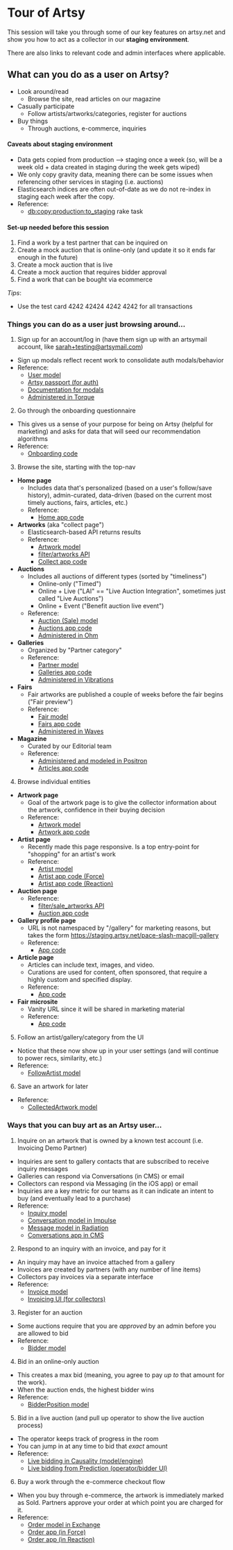# Tour of Artsy

This session will take you through some of our key features on artsy.net and show you how to act as a collector in our **staging environment**.

There are also links to relevant code and admin interfaces where applicable.

## What can you do as a user on Artsy?
- Look around/read
  - Browse the site, read articles on our magazine
- Casually participate
  - Follow artists/artworks/categories, register for auctions
- Buy things
  - Through auctions, e-commerce, inquiries

#### Caveats about staging environment
- Data gets copied from production —> staging once a week (so, will be a week old + data created in staging during the week gets wiped)
- We only copy gravity data, meaning there can be some issues when referencing other services in staging (i.e. auctions)
- Elasticsearch indices are often out-of-date as we do not re-index in staging each week after the copy.
- Reference:
  - [db:copy:production:to_staging](https://github.com/artsy/gravity/blob/master/lib/tasks/db_copy.rake#L33-L53) rake task

#### Set-up needed before this session
1. Find a work by a test partner that can be inquired on
2. Create a mock auction that is online-only (and update it so it ends far enough in the future)
3. Create a mock auction that is live
4. Create a mock auction that requires bidder approval
5. Find a work that can be bought via ecommerce

_Tips_:
  - Use the test card 4242 42424 4242 4242 for all transactions

### Things you can do as a user just browsing around...
1. Sign up for an account/log in (have them sign up with an artsymail account, like sarah+testing@artsymail.com)
  - Sign up modals reflect recent work to consolidate auth modals/behavior
  - Reference:
    - [User model](https://github.com/artsy/gravity/blob/master/app/models/domain/user.rb)
    - [Artsy passport (for auth)](https://github.com/artsy/artsy-passport)
    - [Documentation for modals](https://github.com/artsy/reaction/blob/master/docs/authentication.md)
    - [Administered in Torque](https://admin-staging.artsy.net/users)

2. Go through the onboarding questionnaire
  - This gives us a sense of your purpose for being on Artsy (helpful for marketing) and asks for data that will seed our recommendation algorithms
  - Reference:
    - [Onboarding code](https://github.com/artsy/reaction/tree/master/src/Components/Onboarding)

3. Browse the site, starting with the top-nav
  - **Home page**
    - Includes data that's personalized (based on a user's follow/save history), admin-curated, data-driven (based on the current most timely auctions, fairs, articles, etc.)
    - Reference:
      - [Home app code](https://github.com/artsy/force/tree/master/src/desktop/apps/home)
  - **Artworks** (aka "collect page")
    - Elasticsearch-based API returns results
    - Reference:
      - [Artwork model](https://github.com/artsy/gravity/blob/master/app/models/domain/artwork.rb)
      - [filter/artworks API](https://github.com/artsy/gravity/blob/master/app/api/v1/filter_endpoint.rb)
      - [Collect app code](https://github.com/artsy/force/tree/master/src/desktop/apps/collect2)
  - **Auctions**
    - Includes all auctions of different types (sorted by "timeliness")
      - Online-only ("Timed")
      - Online + Live ("LAI" == "Live Auction Integration", sometimes just called "Live Auctions")
      - Online + Event ("Benefit auction live event")
    - Reference:
      - [Auction (Sale) model](https://github.com/artsy/gravity/blob/master/app/models/domain/sale.rb)
      - [Auctions app code](https://github.com/artsy/force/tree/master/src/desktop/apps/auctions)
      - [Administered in Ohm](http://auctions-staging.artsy.net/)
  - **Galleries**
    - Organized by "Partner category"
    - Reference:
      - [Partner model](https://github.com/artsy/gravity/blob/master/app/models/domain/partner.rb)
      - [Galleries app code](https://github.com/artsy/force/tree/master/src/desktop/apps/galleries_institutions)
      - [Administered in Vibrations](https://admin-partners-staging.artsy.net/)
  - **Fairs**
    - Fair artworks are published a couple of weeks before the fair begins ("Fair preview")
    - Reference:
      - [Fair model](https://github.com/artsy/gravity/blob/master/app/models/domain/fair.rb)
      - [Fairs app code](https://github.com/artsy/force/tree/master/src/desktop/apps/fairs)
      - [Administered in Waves](https://admin-fairs-staging.artsy.net/)
  - **Magazine**
    - Curated by our Editorial team
    - Reference:
      - [Administered and modeled in Positron](https://github.com/artsy/positron)
      - [Articles app code](https://github.com/artsy/force/tree/master/src/desktop/apps/articles)

4. Browse individual entities
  - **Artwork page**
    - Goal of the artwork page is to give the collector information about the artwork, confidence in their buying decision
    - Reference:
      - [Artwork model](https://github.com/artsy/gravity/blob/master/app/models/domain/artwork.rb)
      - [Artwork app code](https://github.com/artsy/force/tree/master/src/desktop/apps/artwork)
  - **Artist page**
    - Recently made this page responsive. Is a top entry-point for "shopping" for an artist's work
    - Reference:
      - [Artist model](https://github.com/artsy/gravity/blob/master/app/models/domain/artist.rb)
      - [Artist app code (Force)](https://github.com/artsy/force/tree/master/src/desktop/apps/artist)
      - [Artist app code (Reaction)](https://github.com/artsy/reaction/tree/master/src/Apps/Artist)
  - **Auction page**
    - Reference:
      - [filter/sale_artworks API](https://github.com/artsy/gravity/blob/master/app/api/v1/filter_endpoint.rb)
      - [Auction app code](https://github.com/artsy/force/tree/master/src/desktop/apps/auction)
  - **Gallery profile page**
    - URL is not namespaced by "/gallery" for marketing reasons, but takes the form https://staging.artsy.net/pace-slash-macgill-gallery
    - Reference:
      - [App code](https://github.com/artsy/force/tree/master/src/desktop/apps/partner)
  - **Article page**
    - Articles can include text, images, and video.
    - Curations are used for content, often sponsored, that require a highly custom and specified display.
    - Reference:
      - [App code](https://github.com/artsy/force/tree/master/src/desktop/apps/article)
  - **Fair microsite**
    - Vanity URL since it will be shared in marketing material
    - Reference:
      - [App code](https://github.com/artsy/force/tree/master/src/desktop/apps/fair)

5. Follow an artist/gallery/category from the UI
  - Notice that these now show up in your user settings (and will continue to power recs, similarity, etc.)
  - Reference:
    - [FollowArtist model](https://github.com/artsy/gravity/blob/master/app/models/domain/follow_artist.rb)

6. Save an artwork for later
  - Reference:
    - [CollectedArtwork model](https://github.com/artsy/gravity/blob/master/app/models/domain/collected_artwork.rb)

### Ways that you can buy art as an Artsy user...
1. Inquire on an artwork that is owned by a known test account (i.e. Invoicing Demo Partner)
  - Inquiries are sent to gallery contacts that are subscribed to receive inquiry messages
  - Galleries can respond via Conversations (in CMS) or email
  - Collectors can respond via Messaging (in the iOS app) or email
  - Inquiries are a key metric for our teams as it can indicate an intent to buy (and eventually lead to a purchase)
  - Reference:
    - [Inquiry model](https://github.com/artsy/gravity/blob/master/app/models/domain/inquiry_request.rb)
    - [Conversation model in Impulse](https://github.com/artsy/impulse/blob/master/app/models/conversation.rb)
    - [Message model in Radiation](https://github.com/artsy/radiation/blob/master/app/models/message.rb)
    - [Conversations app in CMS](https://github.com/artsy/volt/tree/master/app/views/conversations)

2. Respond to an inquiry with an invoice, and pay for it
  - An inquiry may have an invoice attached from a gallery
  - Invoices are created by partners (with any number of line items)
  - Collectors pay invoices via a separate interface
  - Reference:
    - [Invoice model](https://github.com/artsy/lewitt-api/blob/master/app/models/invoice.rb)
    - [Invoicing UI (for collectors)](https://github.com/artsy/lewitt-web-public)

3. Register for an auction
  - Some auctions require that you are _approved_ by an admin before you are allowed to bid
  - Reference:
    - [Bidder model](https://github.com/artsy/gravity/blob/master/app/models/domain/bidder.rb)

4. Bid in an online-only auction
  - This creates a max bid (meaning, you agree to pay _up to_ that amount for the work).
  - When the auction ends, the highest bidder wins
  - Reference:
    - [BidderPosition model](https://github.com/artsy/gravity/blob/master/app/models/domain/bidder_position.rb)

5. Bid in a live auction (and pull up operator to show the live auction process)
  - The operator keeps track of progress in the room
  - You can jump in at any time to bid that _exact_ amount
  - Reference:
    - [Live bidding in Causality (model/engine)](https://github.com/artsy/causality)
    - [Live bidding from Prediction (operator/bidder UI)](https://github.com/artsy/prediction)

6. Buy a work through the e-commerce checkout flow
  - When you buy through e-commerce, the artwork is immediately marked as Sold. Partners approve your order at which point you are charged for it.
  - Reference:
    - [Order model in Exchange](https://github.com/artsy/exchange/blob/master/app/models/order.rb)
    - [Order app (in Force)](https://github.com/artsy/force/tree/master/src/desktop/apps/order2)
    - [Order app (in Reaction)](https://github.com/artsy/reaction/tree/master/src/Apps/Order)
